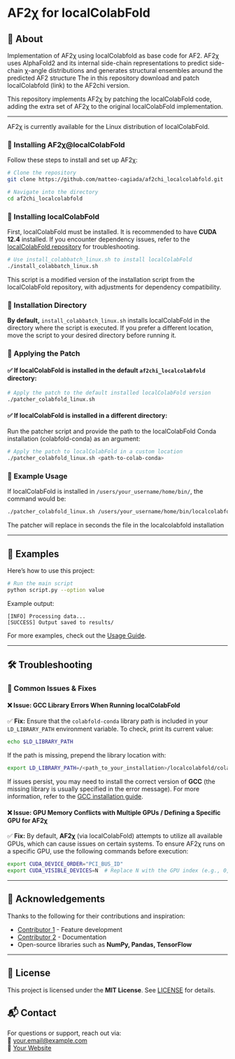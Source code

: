 # AF2χ for localColabFold


## 📝 About
Implementation of AF2χ using localColabfold as base code for AF2. AF2χ uses AlphaFold2 and its internal side-chain representations to predict side-chain χ-angle distributions and generates structural ensembles around the predicted AF2 structure
The in this repository download and patch localColabfold (link) to the AF2chi version.


This repository implements AF2χ by patching the localColabFold code, adding the extra set of AF2χ to the original localColabFold implementation.

---

AF2χ is currently available for the Linux distribution of localColabFold.

### 🔹 Installing AF2χ@localColabFold
Follow these steps to install and set up AF2χ:

```sh
# Clone the repository
git clone https://github.com/matteo-cagiada/af2chi_localcolabfold.git

# Navigate into the directory
cd af2chi_localcolabfold
```

### 🔹 Installing localColabFold
First, localColabFold must be installed. It is recommended to have **CUDA 12.4** installed. If you encounter dependency issues, refer to the [localColabFold repository](https://github.com/YoshitakaMo/localcolabfold) for troubleshooting.

```sh
# Use install_colabbatch_linux.sh to install localColabFold
./install_colabbatch_linux.sh
```
This script is a modified version of the installation script from the localColabFold repository, with adjustments for dependency compatibility.

### 🔹 Installation Directory

**By default,** `install_colabbatch_linux.sh` installs localColabFold in the directory where the script is executed. If you prefer a different location, move the script to your desired directory before running it.

### 🔹 Applying the Patch

#### ✅ If localColabFold is installed in the default `af2chi_localcolabfold` directory:
```sh
# Apply the patch to the default installed localColabFold version
./patcher_colabfold_linux.sh
```

#### ✅ If localColabFold is installed in a different directory:
Run the patcher script and provide the path to the localColabFold Conda installation (colabfold-conda) as an argument:
```sh
# Apply the patch to localColabFold in a custom location
./patcher_colabfold_linux.sh <path-to-colab-conda>
```

### 🔹 Example Usage
If localColabFold is installed in `/users/your_username/home/bin/`, the command would be:
```sh
./patcher_colabfold_linux.sh /users/your_username/home/bin/localcolabfold/colabfold-conda
```

The patcher will replace in seconds the file in the localcolabfold installation

---

## 🚀 Examples

Here’s how to use this project:

```sh
# Run the main script
python script.py --option value
```

Example output:
```plaintext
[INFO] Processing data...
[SUCCESS] Output saved to results/
```

For more examples, check out the [Usage Guide](#).

---
## 🛠 Troubleshooting

### 🔹 Common Issues & Fixes

#### ❌ Issue: GCC Library Errors When Running localColabFold
✅ **Fix:** Ensure that the `colabfold-conda` library path is included in your `LD_LIBRARY_PATH` environment variable. To check, print its current value:
```sh
echo $LD_LIBRARY_PATH
```
If the path is missing, prepend the library location with:
```sh
export LD_LIBRARY_PATH=/<path_to_your_installation>/localcolabfold/colabfold-conda/lib/
```
If issues persist, you may need to install the correct version of **GCC** (the missing library is usually specified in the error message). For more information, refer to the [GCC installation guide](https://gcc.gnu.org/install/).

#### ❌ Issue: GPU Memory Conflicts with Multiple GPUs / Defining a Specific GPU for AF2χ
✅ **Fix:** By default, **AF2χ** (via localColabFold) attempts to utilize all available GPUs, which can cause issues on certain systems. To ensure AF2χ runs on a specific GPU, use the following commands before execution:
```sh
export CUDA_DEVICE_ORDER="PCI_BUS_ID"
export CUDA_VISIBLE_DEVICES=N  # Replace N with the GPU index (e.g., 0, 1, etc.)
```
---

## 🙌 Acknowledgements  

Thanks to the following for their contributions and inspiration:  
- [Contributor 1](https://github.com/contributor1) - Feature development  
- [Contributor 2](https://github.com/contributor2) - Documentation  
- Open-source libraries such as **NumPy, Pandas, TensorFlow**  

---

## 📜 License  
This project is licensed under the **MIT License**. See [LICENSE](LICENSE) for details.

## 📬 Contact  
For questions or support, reach out via:  
📧 [your.email@example.com](mailto:your.email@example.com)  
🔗 [Your Website](https://yourwebsite.com)
